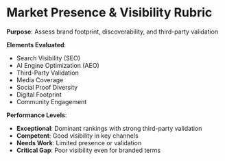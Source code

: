 # Market Presence & Visibility Rubric
**Purpose**: Assess brand footprint, discoverability, and third-party validation

**Elements Evaluated**:
- Search Visibility (SEO)
- AI Engine Optimization (AEO)
- Third-Party Validation
- Media Coverage
- Social Proof Diversity
- Digital Footprint
- Community Engagement

**Performance Levels**:
- **Exceptional**: Dominant rankings with strong third-party validation
- **Competent**: Good visibility in key channels
- **Needs Work**: Limited presence or validation
- **Critical Gap**: Poor visibility even for branded terms